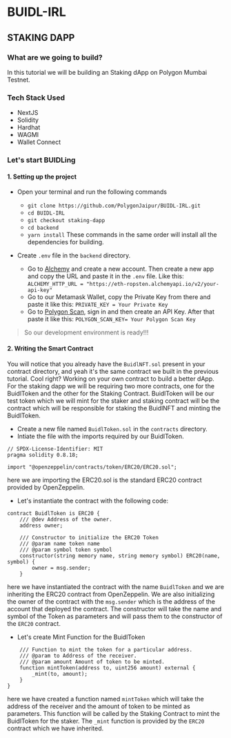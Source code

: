# BUIDL-IRL

## STAKING DAPP

### What are we going to build?

In this tutorial we will be building an Staking dApp on Polygon Mumbai Testnet.

### Tech Stack Used

- NextJS
- Solidity
- Hardhat
- WAGMI
- Wallet Connect

### Let's start BUIDLing

#### 1. Setting up the project

- Open your terminal and run the following commands
  - `git clone https://github.com/PolygonJaipur/BUIDL-IRL.git`
  - `cd BUIDL-IRL`
  - `git checkout staking-dapp`
  - `cd backend`
  - `yarn install`
    These commands in the same order will install all the dependencies for building.
- Create `.env` file in the `backend` directory.

  - Go to [Alchemy](https://dashboard.alchemy.com/) and create a new account. Then create a new app and copy the URL and paste it in the `.env` file. Like this:
    `ALCHEMY_HTTP_URL = "https://eth-ropsten.alchemyapi.io/v2/your-api-key"`
  - Go to our Metamask Wallet, copy the Private Key from there and paste it like this:
    `PRIVATE_KEY = Your Private Key`
  - Go to [Polygon Scan](https://polygonscan.com/myapikey), sign in and then create an API Key. After that paste it like this:
    `POLYGON_SCAN_KEY= Your Polygon Scan Key`

> So our development environment is ready!!!

#### 2. Writing the Smart Contract

You will notice that you already have the `BuidlNFT.sol` present in your contract directory, and yeah it's the same contract we built in the previous tutorial. Cool right? Working on your own contract to build a better dApp.
For the staking dapp we will be requiring two more contracts, one for the BuidlToken and the other for the Staking Contract. BuidlToken will be our test token which we will mint for the staker and staking contract will be the contract which will be responsible for staking the BuidlNFT and minting the BuidlToken.

- Create a new file named `BuidlToken.sol` in the `contracts` directory.
- Intiate the file with the imports required by our BuidlToken.

```solidity
// SPDX-License-Identifier: MIT
pragma solidity 0.8.18;

import "@openzeppelin/contracts/token/ERC20/ERC20.sol";
```

here we are importing the ERC20.sol is the standard ERC20 contract provided by OpenZeppelin.

- Let's instantiate the contract with the following code:

```solidity
contract BuidlToken is ERC20 {
    /// @dev Address of the owner.
    address owner;

    /// Constructor to initialize the ERC20 Token
    /// @param name token name
    /// @param symbol token symbol
    constructor(string memory name, string memory symbol) ERC20(name, symbol) {
        owner = msg.sender;
    }
```

here we have instantiated the contract with the name `BuidlToken` and we are inheriting the ERC20 contract from OpenZeppelin. We are also initializing the owner of the contract with the `msg.sender` which is the address of the account that deployed the contract. The constructor will take the name and symbol of the Token as parameters and will pass them to the constructor of the `ERC20` contract.

- Let's create Mint Function for the BuidlToken

```solidity
    /// Function to mint the token for a particular address.
    /// @param to Address of the receiver.
    /// @param amount Amount of token to be minted.
    function mintToken(address to, uint256 amount) external {
        _mint(to, amount);
    }
}
```

here we have created a function named `mintToken` which will take the address of the receiver and the amount of token to be minted as parameters. This function will be called by the Staking Contract to mint the BuidlToken for the staker. The `_mint` function is provided by the `ERC20` contract which we have inherited.
